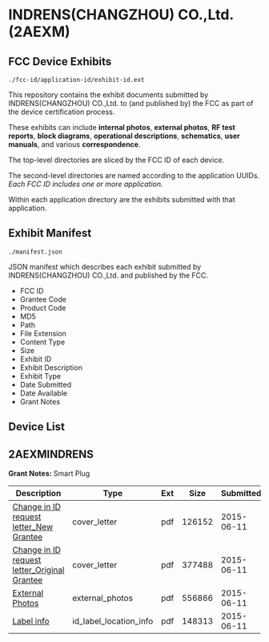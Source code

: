 # INDRENS(CHANGZHOU) CO.,Ltd. (2AEXM)
## FCC Device Exhibits

```
./fcc-id/application-id/exhibit-id.ext
```

This repository contains the exhibit documents submitted by INDRENS(CHANGZHOU) CO.,Ltd. to (and published by) the FCC as part of the device certification process.

These exhibits can include **internal photos**, **external photos**, **RF test reports**, **block diagrams**, **operational descriptions**, **schematics**, **user manuals**, and various **correspondence**.

The top-level directories are sliced by the FCC ID of each device.

The second-level directories are named according to the application UUIDs. *Each FCC ID includes one or more application.*

Within each application directory are the exhibits submitted with that application. 

## Exhibit Manifest

```
./manifest.json
```

JSON manifest which describes each exhibit submitted by INDRENS(CHANGZHOU) CO.,Ltd. and published by the FCC.

- FCC ID
- Grantee Code
- Product Code
- MD5
- Path
- File Extension
- Content Type
- Size
- Exhibit ID
- Exhibit Description
- Exhibit Type
- Date Submitted
- Date Available
- Grant Notes

## Device List
## 2AEXMINDRENS
**Grant Notes:** Smart Plug

| Description | Type | Ext | Size | Submitted | Available |
| ----------- | ---- | --- | ---- | --------- | --------- |
| [Change in ID request letter_New Grantee](2AEXMINDRENS/df1a20477875c9bafca5439cbb73a67b/2645544.pdf) | cover_letter | pdf | 126152 | 2015-06-11 | 2015-06-11 |
| [Change in ID request letter_Original Grantee](2AEXMINDRENS/df1a20477875c9bafca5439cbb73a67b/2645545.pdf) | cover_letter | pdf | 377488 | 2015-06-11 | 2015-06-11 |
| [External Photos](2AEXMINDRENS/df1a20477875c9bafca5439cbb73a67b/2625265.pdf) | external_photos | pdf | 556866 | 2015-06-11 | 2015-06-11 |
| [Label info](2AEXMINDRENS/df1a20477875c9bafca5439cbb73a67b/2645547.pdf) | id_label_location_info | pdf | 148313 | 2015-06-11 | 2015-06-11 |
